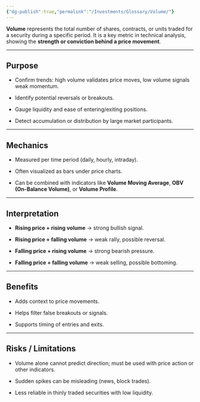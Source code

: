 ```yaml
---
{"dg-publish":true,"permalink":"/Investments/Glossary/Volume/"}
---
```


**Volume** represents the total number of shares, contracts, or units traded for a security during a specific period. It is a key metric in technical analysis, showing the **strength or conviction behind a price movement**.

---

## Purpose

- Confirm trends: high volume validates price moves, low volume signals weak momentum.
    
- Identify potential reversals or breakouts.
    
- Gauge liquidity and ease of entering/exiting positions.
    
- Detect accumulation or distribution by large market participants.
    

---

## Mechanics

- Measured per time period (daily, hourly, intraday).
    
- Often visualized as bars under price charts.
    
- Can be combined with indicators like **Volume Moving Average**, **OBV (On-Balance Volume)**, or **Volume Profile**.
    

---

## Interpretation

- **Rising price + rising volume** → strong bullish signal.
    
- **Rising price + falling volume** → weak rally, possible reversal.
    
- **Falling price + rising volume** → strong bearish pressure.
    
- **Falling price + falling volume** → weak selling, possible bottoming.
    

---

## Benefits

- Adds context to price movements.
    
- Helps filter false breakouts or signals.
    
- Supports timing of entries and exits.
    

---

## Risks / Limitations

- Volume alone cannot predict direction; must be used with price action or other indicators.
    
- Sudden spikes can be misleading (news, block trades).
    
- Less reliable in thinly traded securities with low liquidity.
